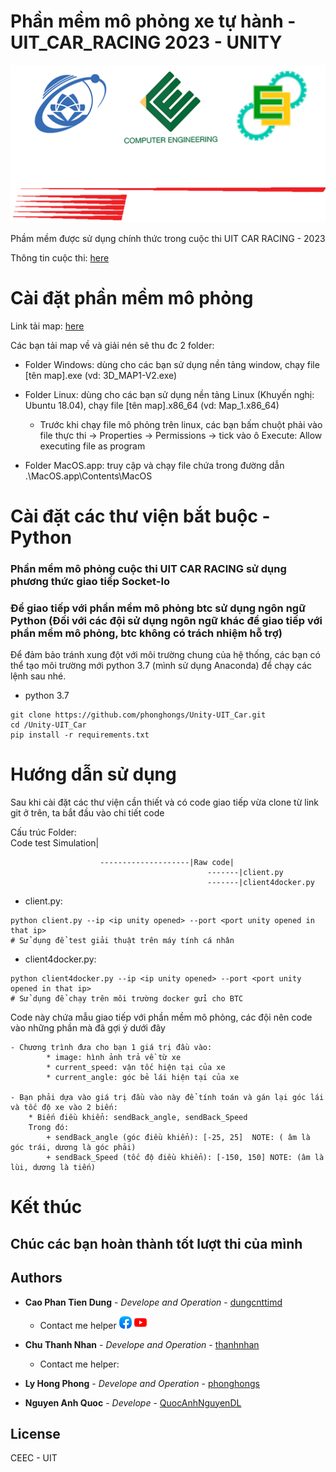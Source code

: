 # Phần mềm mô phỏng xe tự hành - UIT_CAR_RACING 2023 - UNITY 

[<img src="https://github.com/dungcnttimd/UIT_CAR_2023/blob/main/Introduction/icon/Untitled-1.png">](https://www.facebook.com/groups/543385419476851) 

Phầm mềm được sử dụng chính thức trong cuộc thi UIT CAR RACING - 2023

Thông tin cuộc thi: [here](https://ceday.uit.edu.vn/uit-car-racing/)

# Cài đặt phần mềm mô phỏng

Link tải map: [here](https://    )


Các bạn tải map về và giải nén sẽ thu đc 2 folder:

* Folder Windows: dùng cho các bạn sử dụng nền tảng window, chạy file [tên map].exe (vd: 3D_MAP1-V2.exe)

* Folder Linux: dùng cho các bạn sử dụng nền tảng Linux (Khuyến nghị: Ubuntu 18.04), chạy file [tên map].x86_64 (vd: Map_1.x86_64)
    + Trước khi chạy file mô phỏng trên linux, các bạn bấm chuột phải vào file thực thi -> Properties -> Permissions -> tick vào ô Execute: Allow executing file as program

* Folder MacOS.app: truy cập và chạy file chứa trong đường dẫn .\MacOS.app\Contents\MacOS

# Cài đặt các thư viện bắt buộc - Python

### Phần mềm mô phỏng cuộc thi UIT CAR RACING sử dụng phương thức giao tiếp Socket-Io 
### Để giao tiếp với phần mềm mô phỏng btc sử dụng ngôn ngữ Python (Đối với các đội sử dụng ngôn ngữ khác để giao tiếp với phần mềm mô phỏng, btc không có trách nhiệm hỗ trợ)

Để đảm bảo tránh xung đột với môi trường chung của hệ thống, các bạn có thể tạo môi trường mới python 3.7 (mình sử dụng Anaconda) để chạy các lệnh sau nhé.

* python 3.7
```
git clone https://github.com/phonghongs/Unity-UIT_Car.git
cd /Unity-UIT_Car
pip install -r requirements.txt
```


# Hướng dẫn sử dụng

Sau khi cài đặt các thư viện cần thiết và có code giao tiếp vừa clone từ link git ở trên, ta bắt đầu vào chi tiết code

Cấu trúc Folder:    
                    Code test Simulation|

                        --------------------|Raw code|
                                                -------|client.py
                                                -------|client4docker.py


* client.py:
```
python client.py --ip <ip unity opened> --port <port unity opened in that ip>
# Sử dụng để test giải thuật trên máy tính cá nhân
```

* client4docker.py:
```
python client4docker.py --ip <ip unity opened> --port <port unity opened in that ip>
# Sử dụng để chạy trên môi trường docker gửi cho BTC
```

Code này chứa mẫu giao tiếp với phần mềm mô phỏng, các đội nên code vào những phần mà đã gợi ý dưới đây

    - Chương trình đưa cho bạn 1 giá trị đầu vào:
            * image: hình ảnh trả về từ xe
            * current_speed: vận tốc hiện tại của xe
            * current_angle: góc bẻ lái hiện tại của xe

    - Bạn phải dựa vào giá trị đầu vào này để tính toán và gán lại góc lái và tốc độ xe vào 2 biến:
        * Biến điều khiển: sendBack_angle, sendBack_Speed
        Trong đó:
            + sendBack_angle (góc điều khiển): [-25, 25]  NOTE: ( âm là góc trái, dương là góc phải)
            + sendBack_Speed (tốc độ điều khiển): [-150, 150] NOTE: (âm là lùi, dương là tiến)

# Kết thúc

## Chúc các bạn hoàn thành tốt lượt thi của mình

## Authors
* **Cao Phan Tien Dung** - *Develope and Operation* - [dungcnttimd](https://github.com/dungcnttimd)
     - Contact me helper 
[<img src="https://github.com/dungcnttimd/UIT_CAR_2023/blob/main/Introduction/icon/facebook.png">](https://www.facebook.com/dung.caophantien.9) 
[<img src="https://github.com/dungcnttimd/UIT_CAR_2023/blob/main/Introduction/icon/youtube.png">](https://www.youtube.com/channel/UCcGFgzsdLvnejZKDTkGk-EA) 


* **Chu Thanh Nhan** - *Develope and Operation* - [thanhnhan](https://github.com/nhanuit02)
    - Contact me helper:

* **Ly Hong Phong** - *Develope and Operation* - [phonghongs](https://github.com/phonghongs)
* **Nguyen Anh Quoc** - *Develope* - [QuocAnhNguyenDL](https://github.com/QuocAnhNguyenDL)

## License
CEEC - UIT
